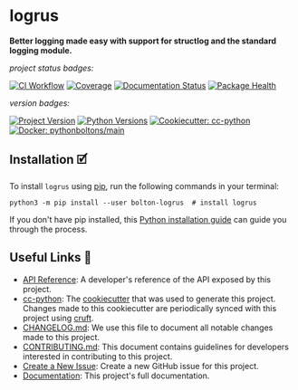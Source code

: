 # logrus

**Better logging made easy with support for structlog and the standard logging module.**

_project status badges:_

[![CI Workflow](https://github.com/python-boltons/logrus/actions/workflows/ci.yml/badge.svg)](https://github.com/python-boltons/logrus/actions/workflows/ci.yml)
[![Coverage](https://codecov.io/gh/python-boltons/logrus/branch/master/graph/badge.svg)](https://codecov.io/gh/python-boltons/logrus)
[![Documentation Status](https://readthedocs.org/projects/bolton-logrus/badge/?version=latest)](https://bolton-logrus.readthedocs.io/en/latest/?badge=latest)
[![Package Health](https://snyk.io/advisor/python/bolton-logrus/badge.svg)](https://snyk.io/advisor/python/bolton-logrus)

_version badges:_

[![Project Version](https://img.shields.io/pypi/v/bolton-logrus)](https://pypi.org/project/bolton-logrus/)
[![Python Versions](https://img.shields.io/pypi/pyversions/bolton-logrus)](https://pypi.org/project/bolton-logrus/)
[![Cookiecutter: cc-python](https://img.shields.io/static/v1?label=cc-python&message=2024.01.16-2&color=d4aa00&logo=cookiecutter&logoColor=d4aa00)](https://github.com/python-boltons/cc-python)
[![Docker: pythonboltons/main](https://img.shields.io/static/v1?label=pythonboltons%20%2F%20main&message=2021.12.22&color=8ec4ad&logo=docker&logoColor=8ec4ad)](https://github.com/python-boltons/docker-python)


## Installation 🗹

To install `logrus` using [pip][9], run the following
commands in your terminal:

``` shell
python3 -m pip install --user bolton-logrus  # install logrus
```

If you don't have pip installed, this [Python installation guide][10] can guide
you through the process.

<!-- [[[[[kooky.cog
from pathlib import Path

lines = Path("./docs/design/design.md").read_text().split("\n")
if any(L.strip() for L in lines):
    fixed_lines = [L.replace("(.", "(./docs/design") if L.startswith("![") else L for L in lines]
    print("## Design Diagrams\n")
    print("\n".join(fixed_lines))
]]]]] -->
<!-- [[[[[end]]]]] -->


## Useful Links 🔗

* [API Reference][3]: A developer's reference of the API exposed by this
  project.
* [cc-python][4]: The [cookiecutter][5] that was used to generate this project.
  Changes made to this cookiecutter are periodically synced with this project
  using [cruft][12].
* [CHANGELOG.md][2]: We use this file to document all notable changes made to
  this project.
* [CONTRIBUTING.md][7]: This document contains guidelines for developers
  interested in contributing to this project.
* [Create a New Issue][13]: Create a new GitHub issue for this project.
* [Documentation][1]: This project's full documentation.


[1]: https://bolton-logrus.readthedocs.io/en/latest
[2]: https://github.com/python-boltons/logrus/blob/master/CHANGELOG.md
[3]: https://bolton-logrus.readthedocs.io/en/latest/modules.html
[4]: https://github.com/python-boltons/cc-python
[5]: https://github.com/cookiecutter/cookiecutter
[6]: https://docs.readthedocs.io/en/stable/
[7]: https://github.com/python-boltons/logrus/blob/master/CONTRIBUTING.md
[8]: https://github.com/python-boltons/logrus
[9]: https://pip.pypa.io
[10]: http://docs.python-guide.org/en/latest/starting/installation/
[11]: https://github.com/pypa/pipx
[12]: https://github.com/cruft/cruft
[13]: https://github.com/python-boltons/logrus/issues/new/choose

